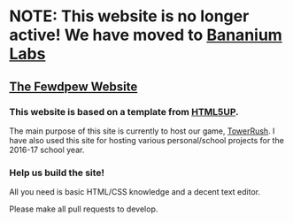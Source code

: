# NOTE: This website is no longer active! We have moved to [Bananium Labs](https://bananiumlabs.com)

## [The Fewdpew Website](http://fewdpew.me)

### This website is based on a template from [HTML5UP](http://html5up.net).

The main purpose of this site is currently to host our game, [TowerRush](https://github.com/dbqeo/TowerRush).
I have also used this site for hosting various personal/school projects for the 2016-17 school year.

### Help us build the site!
All you need is basic HTML/CSS knowledge and a decent text editor. 

Please make all pull requests to develop.
